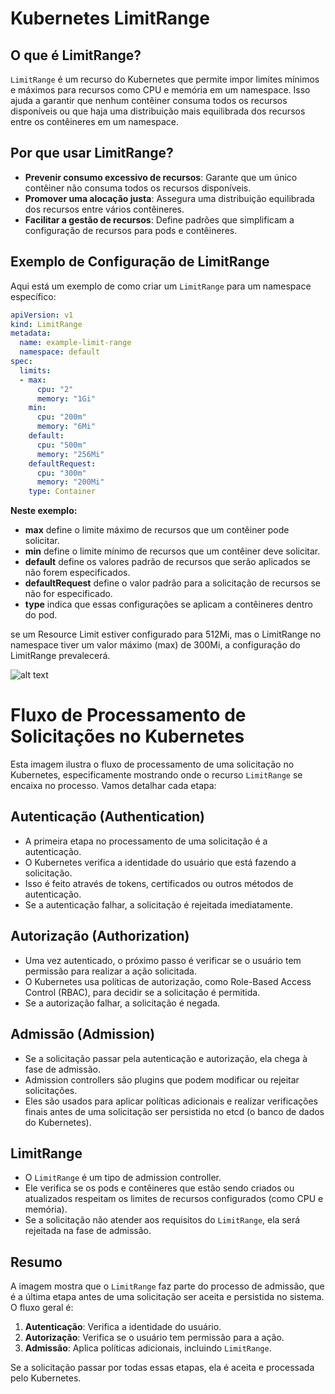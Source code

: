 # Kubernetes LimitRange

## O que é LimitRange?

`LimitRange` é um recurso do Kubernetes que permite impor limites mínimos e máximos para recursos como CPU e memória em um namespace. Isso ajuda a garantir que nenhum contêiner consuma todos os recursos disponíveis ou que haja uma distribuição mais equilibrada dos recursos entre os contêineres em um namespace.

## Por que usar LimitRange?

- **Prevenir consumo excessivo de recursos**: Garante que um único contêiner não consuma todos os recursos disponíveis.
- **Promover uma alocação justa**: Assegura uma distribuição equilibrada dos recursos entre vários contêineres.
- **Facilitar a gestão de recursos**: Define padrões que simplificam a configuração de recursos para pods e contêineres.

## Exemplo de Configuração de LimitRange

Aqui está um exemplo de como criar um `LimitRange` para um namespace específico:

```yaml
apiVersion: v1
kind: LimitRange
metadata:
  name: example-limit-range
  namespace: default
spec:
  limits:
  - max:
      cpu: "2"
      memory: "1Gi"
    min:
      cpu: "200m"
      memory: "6Mi"
    default:
      cpu: "500m"
      memory: "256Mi"
    defaultRequest:
      cpu: "300m"
      memory: "200Mi"
    type: Container
```


**Neste exemplo:**

- **max** define o limite máximo de recursos que um contêiner pode solicitar.
- **min** define o limite mínimo de recursos que um contêiner deve solicitar.
- **default** define os valores padrão de recursos que serão aplicados se não forem especificados.
- **defaultRequest** define o valor padrão para a solicitação de recursos se não for especificado.
- **type** indica que essas configurações se aplicam a contêineres dentro do pod.



se um Resource Limit estiver configurado para 512Mi, mas o LimitRange no namespace tiver um valor máximo (max) de 300Mi, a configuração do LimitRange prevalecerá. 


![alt text](<Captura de tela de 2024-07-23 11-45-23.png>)


# Fluxo de Processamento de Solicitações no Kubernetes

Esta imagem ilustra o fluxo de processamento de uma solicitação no Kubernetes, especificamente mostrando onde o recurso `LimitRange` se encaixa no processo. Vamos detalhar cada etapa:

## Autenticação (Authentication)

- A primeira etapa no processamento de uma solicitação é a autenticação.
- O Kubernetes verifica a identidade do usuário que está fazendo a solicitação.
- Isso é feito através de tokens, certificados ou outros métodos de autenticação.
- Se a autenticação falhar, a solicitação é rejeitada imediatamente.

## Autorização (Authorization)

- Uma vez autenticado, o próximo passo é verificar se o usuário tem permissão para realizar a ação solicitada.
- O Kubernetes usa políticas de autorização, como Role-Based Access Control (RBAC), para decidir se a solicitação é permitida.
- Se a autorização falhar, a solicitação é negada.

## Admissão (Admission)

- Se a solicitação passar pela autenticação e autorização, ela chega à fase de admissão.
- Admission controllers são plugins que podem modificar ou rejeitar solicitações.
- Eles são usados para aplicar políticas adicionais e realizar verificações finais antes de uma solicitação ser persistida no etcd (o banco de dados do Kubernetes).

## LimitRange

- O `LimitRange` é um tipo de admission controller.
- Ele verifica se os pods e contêineres que estão sendo criados ou atualizados respeitam os limites de recursos configurados (como CPU e memória).
- Se a solicitação não atender aos requisitos do `LimitRange`, ela será rejeitada na fase de admissão.

## Resumo

A imagem mostra que o `LimitRange` faz parte do processo de admissão, que é a última etapa antes de uma solicitação ser aceita e persistida no sistema. O fluxo geral é:

1. **Autenticação**: Verifica a identidade do usuário.
2. **Autorização**: Verifica se o usuário tem permissão para a ação.
3. **Admissão**: Aplica políticas adicionais, incluindo `LimitRange`.

Se a solicitação passar por todas essas etapas, ela é aceita e processada pelo Kubernetes.
